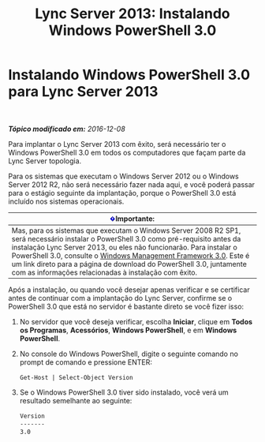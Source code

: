 ﻿---
title: 'Lync Server 2013: Instalando Windows PowerShell 3.0'
TOCTitle: Instalando Windows PowerShell 3.0
ms:assetid: d87bf21e-0a43-41cb-8fdc-626cedec8538
ms:mtpsurl: https://technet.microsoft.com/pt-br/library/JJ205328(v=OCS.15)
ms:contentKeyID: 49308285
ms.date: 12/10/2016
mtps_version: v=OCS.15
ms.translationtype: HT
---

# Instalando Windows PowerShell 3.0 para Lync Server 2013

 

_**Tópico modificado em:** 2016-12-08_

Para implantar o Lync Server 2013 com êxito, será necessário ter o Windows PowerShell 3.0 em todos os computadores que façam parte da Lync Server topologia.

Para os sistemas que executam o Windows Server 2012 ou o Windows Server 2012 R2, não será necessário fazer nada aqui, e você poderá passar para o estágio seguinte da implantação, porque o PowerShell 3.0 está incluído nos sistemas operacionais.

<table>
<thead>
<tr class="header">
<th><img src="images/Gg425939.important(OCS.15).gif" title="important" alt="important" />Importante:</th>
</tr>
</thead>
<tbody>
<tr class="odd">
<td>Mas, para os sistemas que executam o Windows Server 2008 R2 SP1, será necessário instalar o PowerShell 3.0 como pré-requisito antes da instalação Lync Server 2013, ou eles não funcionarão. Para instalar o PowerShell 3.0, consulte o <a href="http://go.microsoft.com/fwlink/p/?linkid=329800">Windows Management Framework 3.0</a>. Este é um link direto para a página de download do PowerShell 3.0, juntamente com as informações relacionadas à instalação com êxito.</td>
</tr>
</tbody>
</table>


Após a instalação, ou quando você desejar apenas verificar e se certificar antes de continuar com a implantação do Lync Server, confirme se o PowerShell 3.0 que está no servidor é bastante direto se você fizer isso:

1.  No servidor que você deseja verificar, escolha **Iniciar**, clique em **Todos os Programas**, **Acessórios**, **Windows PowerShell**, e em **Windows PowerShell**.

2.  No console do Windows PowerShell, digite o seguinte comando no prompt de comando e pressione ENTER:
    
        Get-Host | Select-Object Version

3.  Se o Windows PowerShell 3.0 tiver sido instalado, você verá um resultado semelhante ao seguinte:
    
        Version
        -------
        3.0

